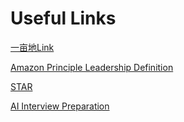 # Useful Links

[一亩地Link](https://www.1point3acres.com/bbs/thread-679738-1-1.html)

[Amazon Principle Leadership Definition](https://www.amazon.jobs/content/en/our-workplace/leadership-principles)

[STAR](https://link.1point3acres.com/?url=https%3A%2F%2Fwww.vawizard.org%2Fwiz-pdf%2FSTAR\_Method\_Interviews.pdf)

[AI Interview Preparation](https://geekflare.com/ai-powered-interview-preparation-platforms/)
